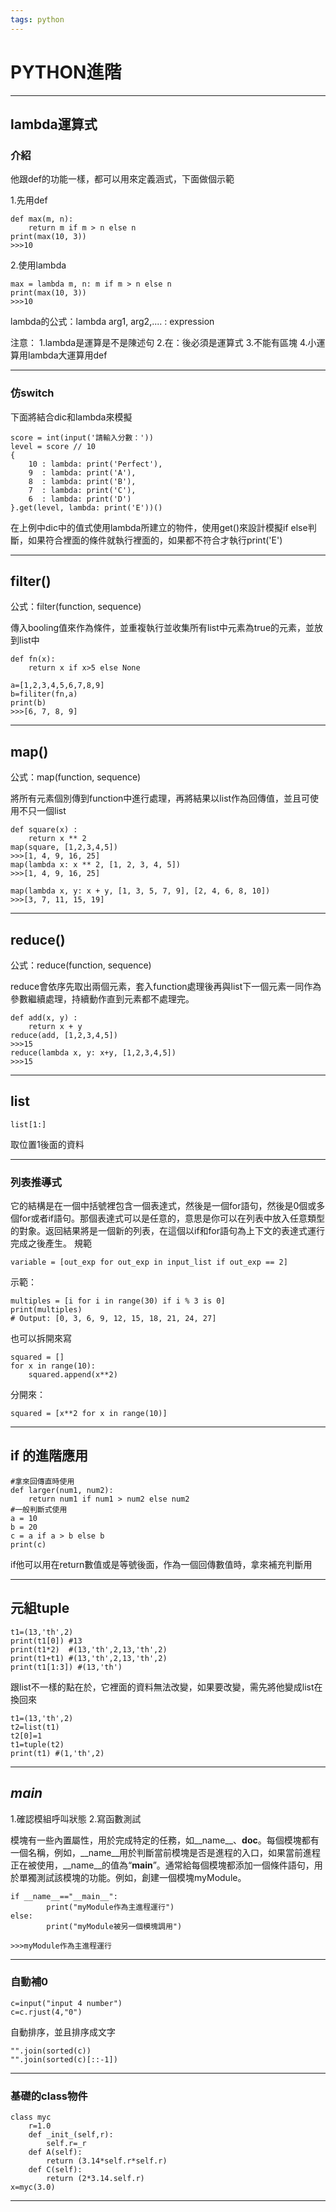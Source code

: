 ```yaml
---
tags: python
---
```

# PYTHON進階

---

## lambda運算式
### 介紹
他跟def的功能一樣，都可以用來定義涵式，下面做個示範

1.先用def
```python=
def max(m, n):
    return m if m > n else n
print(max(10, 3))
>>>10
```
2.使用lambda
```python=
max = lambda m, n: m if m > n else n
print(max(10, 3))
>>>10
```
lambda的公式：lambda arg1, arg2,.... :  expression

注意：
1.lambda是運算是不是陳述句
2.在：後必須是運算式
3.不能有區塊
4.小運算用lambda大運算用def

---

### 仿switch
下面將結合dic和lambda來模擬
```python=
score = int(input('請輸入分數：'))
level = score // 10
{
    10 : lambda: print('Perfect'),
    9  : lambda: print('A'),
    8  : lambda: print('B'),
    7  : lambda: print('C'),
    6  : lambda: print('D')
}.get(level, lambda: print('E'))()
```
在上例中dic中的值式使用lambda所建立的物件，使用get()來設計模擬if else判斷，如果符合裡面的條件就執行裡面的，如果都不符合才執行print('E')

---

## filter()

公式：filter(function, sequence)

傳入booling值來作為條件，並重複執行並收集所有list中元素為true的元素，並放到list中

```python=
def fn(x):
    return x if x>5 else None

a=[1,2,3,4,5,6,7,8,9]
b=filiter(fn,a)
print(b)
>>>[6, 7, 8, 9]
```
---

## map()
公式：map(function, sequence)

將所有元素個別傳到function中進行處理，再將結果以list作為回傳值，並且可使用不只一個list
```python=
def square(x) :
    return x ** 2
map(square, [1,2,3,4,5])
>>>[1, 4, 9, 16, 25]
map(lambda x: x ** 2, [1, 2, 3, 4, 5])
>>>[1, 4, 9, 16, 25]

map(lambda x, y: x + y, [1, 3, 5, 7, 9], [2, 4, 6, 8, 10])
>>>[3, 7, 11, 15, 19]
```
---

## reduce()
公式：reduce(function, sequence)

reduce會依序先取出兩個元素，套入function處理後再與list下一個元素一同作為參數繼續處理，持續動作直到元素都不處理完。

```python=
def add(x, y) :      
    return x + y
reduce(add, [1,2,3,4,5])
>>>15
reduce(lambda x, y: x+y, [1,2,3,4,5])
>>>15
```


---

## list
```python=
list[1:]
```
取位置1後面的資料

---
### 列表推導式
它的結構是在一個中括號裡包含一個表達式，然後是一個for語句，然後是0個或多個for或者if語句。那個表達式可以是任意的，意思是你可以在列表中放入任意類型的對象。返回結果將是一個新的列表，在這個以if和for語句為上下文的表達式運行完成之後產生。
規範
```python=
variable = [out_exp for out_exp in input_list if out_exp == 2]
```
示範：
```python=
multiples = [i for i in range(30) if i % 3 is 0]
print(multiples)
# Output: [0, 3, 6, 9, 12, 15, 18, 21, 24, 27]
```
也可以拆開來寫
```python=
squared = []
for x in range(10):
    squared.append(x**2)
```
分開來：
```python=
squared = [x**2 for x in range(10)]
```

---
## if 的進階應用
```python=
#拿來回傳直時使用
def larger(num1, num2):
    return num1 if num1 > num2 else num2
#一般判斷式使用
a = 10
b = 20
c = a if a > b else b
print(c)
```
if他可以用在return數值或是等號後面，作為一個回傳數值時，拿來補充判斷用

---

## 元組tuple

```python=
t1=(13,'th',2)
print(t1[0]) #13
print(t1*2)  #(13,'th',2,13,'th',2)
print(t1+t1) #(13,'th',2,13,'th',2)
print(t1[1:3]) #(13,'th')
```

跟list不一樣的點在於，它裡面的資料無法改變，如果要改變，需先將他變成list在換回來

```python=
t1=(13,'th',2)
t2=list(t1)
t2[0]=1
t1=tuple(t2)
print(t1) #(1,'th',2)
```

---

## _main_

1.確認模組呼叫狀態
2.寫函數測試

模塊有一些內置屬性，用於完成特定的任務，如__name__、__doc__。每個模塊都有一個名稱，例如，__name__用於判斷當前模塊是否是進程的入口，如果當前進程正在被使用，__name__的值為“__main__”。通常給每個模塊都添加一個條件語句，用於單獨測試該模塊的功能。例如，創建一個模塊myModule。

```python=
if __name__=="__main__":
        print("myModule作為主進程運行")
else:
        print("myModule被另一個模塊調用")

>>>myModule作為主進程運行
```

---

### 自動補0
```python=
c=input("input 4 number")
c=c.rjust(4,"0")
```
自動排序，並且排序成文字
```python=
"".join(sorted(c))
"".join(sorted(c)[::-1])
```

---

### 基礎的class物件
```python=
class myc
    r=1.0
    def _init_(self,r):
        self.r=_r
    def A(self):
        return (3.14*self.r*self.r)
    def C(self):
        return (2*3.14.self.r)
x=myc(3.0)
```

---
